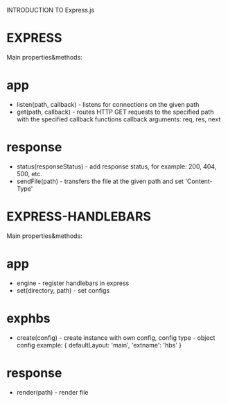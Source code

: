 INTRODUCTION TO Express.js

# EXPRESS
Main properties&methods:

# app
- listen(path, callback) - listens for connections on the given path
- get(path, callback) - routes HTTP GET requests to the specified path with the specified callback functions
  callback arguments: req, res, next

# response
- status(responseStatus) - add response status, for example: 200, 404, 500, etc.
- sendFile(path) - transfers the file at the given path and set 'Content-Type'


# EXPRESS-HANDLEBARS
Main properties&methods:
# app
- engine - register handlebars in express
- set(directory, path) - set configs


# exphbs
- create(config) - create instance with own config, config type - object
  config example: { defaultLayout: 'main', 'extname': 'hbs' }

# response
- render(path) - render file